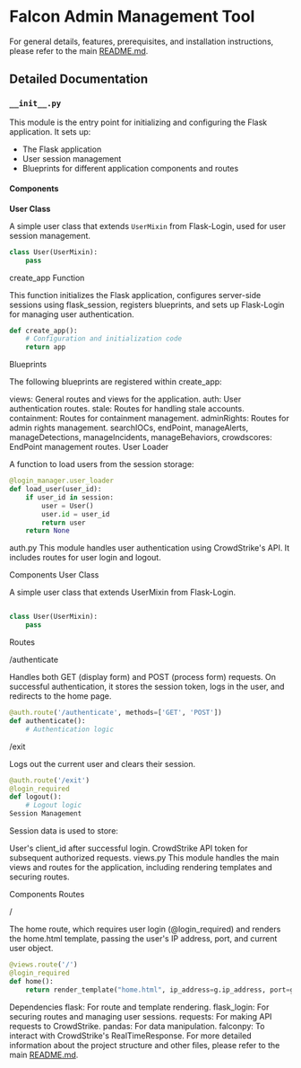 # Falcon Admin Management Tool

For general details, features, prerequisites, and installation instructions, please refer to the main [README.md](https://github.com/zayeemZaki/FullStackCrowdStrikeAutomation/blob/main/README.md).

## Detailed Documentation

### `__init__.py`

This module is the entry point for initializing and configuring the Flask application. It sets up:

- The Flask application
- User session management
- Blueprints for different application components and routes

#### Components

**User Class**

A simple user class that extends `UserMixin` from Flask-Login, used for user session management.

```python
class User(UserMixin):
    pass
```

create_app Function

This function initializes the Flask application, configures server-side sessions using flask_session, registers blueprints, and sets up Flask-Login for managing user authentication.

```python
def create_app():
    # Configuration and initialization code
    return app
```

Blueprints

The following blueprints are registered within create_app:

views: General routes and views for the application.
auth: User authentication routes.
stale: Routes for handling stale accounts.
containment: Routes for containment management.
adminRights: Routes for admin rights management.
searchIOCs, endPoint, manageAlerts, manageDetections, manageIncidents, manageBehaviors, crowdscores: EndPoint management routes.
User Loader

A function to load users from the session storage:

```python
@login_manager.user_loader
def load_user(user_id):
    if user_id in session:
        user = User()
        user.id = user_id
        return user
    return None
```

auth.py
This module handles user authentication using CrowdStrike's API. It includes routes for user login and logout.

Components
User Class

A simple user class that extends UserMixin from Flask-Login.

```python

class User(UserMixin):
    pass
```

Routes

/authenticate

Handles both GET (display form) and POST (process form) requests. On successful authentication, it stores the session token, logs in the user, and redirects to the home page.

```python
@auth.route('/authenticate', methods=['GET', 'POST'])
def authenticate():
    # Authentication logic
```

/exit

Logs out the current user and clears their session.

```python
@auth.route('/exit')
@login_required
def logout():
    # Logout logic
Session Management
```

Session data is used to store:

User's client_id after successful login.
CrowdStrike API token for subsequent authorized requests.
views.py
This module handles the main views and routes for the application, including rendering templates and securing routes.

Components
Routes

/

The home route, which requires user login (@login_required) and renders the home.html template, passing the user's IP address, port, and current user object.

```python
@views.route('/')
@login_required
def home():
    return render_template("home.html", ip_address=g.ip_address, port=g.port, user=current_user)
```

Dependencies
flask: For route and template rendering.
flask_login: For securing routes and managing user sessions.
requests: For making API requests to CrowdStrike.
pandas: For data manipulation.
falconpy: To interact with CrowdStrike's RealTimeResponse.
For more detailed information about the project structure and other files, please refer to the main [README.md](https://github.com/zayeemZaki/FullStackCrowdStrikeAutomation/blob/main/README.md).

